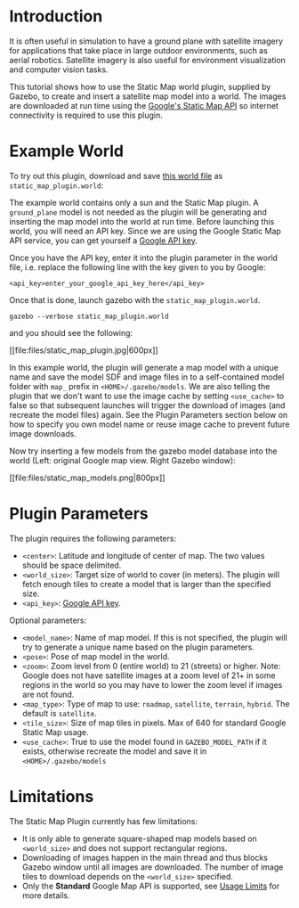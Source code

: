 # Introduction

It is often useful in simulation to have a ground plane with satellite imagery for applications that take place in large outdoor environments, such as aerial robotics. Satellite imagery is also useful for environment visualization and computer vision tasks.

This tutorial shows how to use the Static Map world plugin, supplied by Gazebo, to create and insert a satellite map model into a world. The images are downloaded at run time using the [Google's Static Map API](https://developers.google.com/maps/documentation/static-maps/intro) so internet connectivity is required to use this plugin.

# Example World

To try out this plugin, download and save [this world file](https://github.com/osrf/gazebo/raw/462957509d71f7bf1dd0f981950a53a097cba9ae/worlds/static_map_plugin.world) as `static_map_plugin.world`:

<include lang='xml' src='https://github.com/osrf/gazebo/raw/462957509d71f7bf1dd0f981950a53a097cba9ae/worlds/static_map_plugin.world'/>

The example world contains only a sun and the Static Map plugin. A `ground_plane` model is not needed as the plugin will be generating and inserting the map model into the world at run time. Before launching this world, you will need an API key. Since we are using the Google Static Map API service, you can get yourself a [Google API key](https://developers.google.com/maps/documentation/static-maps/get-api-key).

Once you have the API key, enter it into the plugin parameter in the world file, i.e. replace the following line with the key given to you by Google:

    <api_key>enter_your_google_api_key_here</api_key>

Once that is done, launch gazebo with the `static_map_plugin.world`.

    gazebo --verbose static_map_plugin.world

and you should see the following:

[[file:files/static_map_plugin.jpg|600px]]

In this example world, the plugin will generate a map model with a unique name and save the model SDF and image files in to a self-contained model folder with `map_` prefix in `<HOME>/.gazebo/models`. We are also telling the plugin that we don't want to use the image cache by setting `<use_cache>` to false so that subsequent launches will trigger the download of images (and recreate the model files) again. See the Plugin Parameters section below on how to specify you own model name or reuse image cache to prevent future image downloads.

Now try inserting a few models from the gazebo model database into the world (Left: original Google map view. Right Gazebo window):

[[file:files/static_map_models.png|800px]]


# Plugin Parameters

The plugin requires the following parameters:

* `<center>`: Latitude and longitude of center of map. The two values should be space delimited.
* `<world_size>`: Target size of world to cover (in meters). The plugin will fetch enough tiles to create a model that is larger than the specified size.
* `<api_key>`: [Google API key](https://developers.google.com/maps/documentation/static-maps/get-api-key).

Optional parameters:

* `<model_name>`: Name of map model. If this is not specified, the plugin will try to generate a unique name based on the plugin parameters.
* `<pose>`: Pose of map model in the world.
* `<zoom>`: Zoom level from 0 (entire world) to 21 (streets) or higher. Note: Google does not have satellite images at a zoom level of 21+ in some regions in the world so you may have to lower the zoom level if images are not found.
* `<map_type>`: Type of map to use: `roadmap`, `satellite`, `terrain`, `hybrid`. The default is `satellite`.
* `<tile_size>`: Size of map tiles in pixels. Max of 640 for standard Google Static Map usage.
* `<use_cache>`: True to use the model found in `GAZEBO_MODEL_PATH` if it exists, otherwise recreate the model and save it in `<HOME>/.gazebo/models`

# Limitations

The Static Map Plugin currently has few limitations:

* It is only able to generate square-shaped map models based on `<world_size>` and does not support rectangular regions.
* Downloading of images happen in the main thread and thus blocks Gazebo window until all images are downloaded. The number of image tiles to download depends on the `<world_size>` specified.
* Only the **Standard** Google Map API is supported, see [Usage Limits](https://developers.google.com/maps/documentation/static-maps/usage-limits) for more details.
